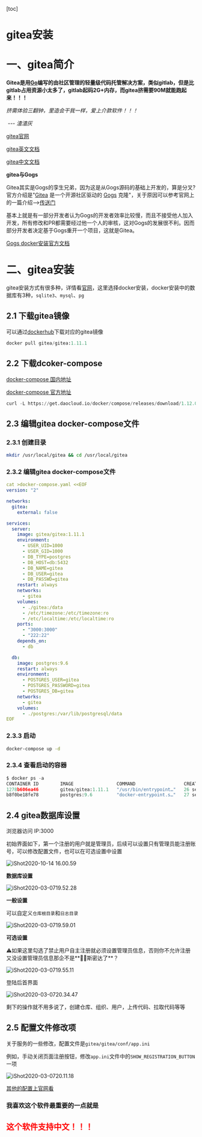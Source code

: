 [toc]



# gitea安装

# 一、gitea简介

**Gitea是用[Go](https://golang.org/)编写的由社区管理的轻量级代码托管解决方案，类似gitlab，但是比gitlab占用资源小太多了，gitlab起码2G+内存，而gitea挤需要90M就能跑起来！！！**

*挤需体验三翻钟，里造会干我一样，爱上介款软件！！！*

​																						*--- 渣渣灰*

[gitea官网](https://gitea.io/en-us/)

[gitea英文文档](https://docs.gitea.io/en-us/)

[gitea中文文档](https://docs.gitea.io/zh-cn/)



**gitea与Gogs**

Gitea其实是Gogs的孪生兄弟，因为这是从Gogs源码的基础上开发的，算是分叉?官方介绍是"[Gitea](https://javajgs.com/go?url=http://www.senra.me/tag/gitea/) 是一个开源社区驱动的 [Gogs](https://javajgs.com/go?url=http://www.senra.me/tag/gogs/) 克隆"，关于原因可以参考官网上的一篇介绍——>[传送门](https://javajgs.com/go?url=https://blog.gitea.io/2016/12/welcome-to-gitea/)

基本上就是有一部分开发者认为Gogs的开发者效率比较慢，而且不接受他人加入开发，所有修改和PR都需要经过他一个人的审核，这对Gogs的发展很不利。因而部分开发者决定基于Gogs重开一个项目，这就是Gitea。



[Gogs docker安装官方文档](https://github.com/gogs/gogs/tree/main/docker)



# 二、gitea安装

gitea安装方式有很多种，详情看[官网](https://docs.gitea.io/zh-cn/)，这里选择docker安装，docker安装中的数据库有3种，``sqlite3``、``mysql``、``pg``

## 2.1 下载gitea镜像

可以通过[dockerhub](https://hub.docker.com/r/gitea/gitea/tags)下载对应的gitea镜像

```python
docker pull gitea/gitea:1.11.1
```



## 2.2 下载dcoker-compose

[docker-compose 国内地址](http://get.daocloud.io/#install-compose)

[docker-compose 官方地址](https://docs.docker.com/compose/install/)

```python
curl -L https://get.daocloud.io/docker/compose/releases/download/1.12.0/docker-compose-`uname -s`-`uname -m` > /usr/local/bin/docker-compose && chmod +x /usr/local/bin/docker-compose
```



## 2.3 编辑gitea docker-compose文件

### 2.3.1 创建目录

```sh
mkdir /usr/local/gitea && cd /usr/local/gitea
```



### 2.3.2  编辑gitea docker-compose文件

```yaml
cat >docker-compose.yaml <<EOF
version: "2"

networks:
  gitea:
    external: false

services:
  server:
    image: gitea/gitea:1.11.1
    environment:
      - USER_UID=1000
      - USER_GID=1000
      - DB_TYPE=postgres
      - DB_HOST=db:5432
      - DB_NAME=gitea
      - DB_USER=gitea
      - DB_PASSWD=gitea
    restart: always
    networks:
      - gitea
    volumes:
      - ./gitea:/data
      - /etc/timezone:/etc/timezone:ro
      - /etc/localtime:/etc/localtime:ro
    ports:
      - "3000:3000"
      - "222:22"
    depends_on:
      - db

  db:
    image: postgres:9.6
    restart: always
    environment:
      - POSTGRES_USER=gitea
      - POSTGRES_PASSWORD=gitea
      - POSTGRES_DB=gitea
    networks:
      - gitea
    volumes:
      - ./postgres:/var/lib/postgresql/data
EOF
```



### 2.3.3 启动

```sh
docker-compose up -d
```



### 2.3.4 查看启动的容器

```python
$ docker ps -a
CONTAINER ID        IMAGE                COMMAND                  CREATED             STATUS              PORTS                                         NAMES
1278b606ea46        gitea/gitea:1.11.1   "/usr/bin/entrypoint…"   26 seconds ago      Up 25 seconds       0.0.0.0:3000->3000/tcp, 0.0.0.0:222->22/tcp   gitea_server_1
b8f0be18fe78        postgres:9.6         "docker-entrypoint.s…"   27 seconds ago      Up 26 seconds       5432/tcp                                      gitea_db_1
```



## 2.4 gitea数据库设置

浏览器访问	IP:3000

初始界面如下，第一个注册的用户就是管理员，后续可以设置只有管理员能注册账号，可以修改配置文件，也可以在可选设置中设置

![iShot2020-10-14 16.00.59](https://gitea.pptfz.cn/pptfz/picgo-images/raw/branch/master/img/iShot2020-10-14%2016.00.59.png)

**数据库设置**

![iShot2020-03-0719.52.28](https://gitea.pptfz.cn/pptfz/picgo-images/raw/branch/master/img/iShot2020-03-0719.52.28.png)

**一般设置**

可以自定义``仓库根目录``和``日志目录``

![iShot2020-03-0719.59.01](https://gitea.pptfz.cn/pptfz/picgo-images/raw/branch/master/img/iShot2020-03-0719.59.01.png)

**可选设置**

⚠️如果这里勾选了禁止用户自主注册就必须设置管理员信息，否则你不允许注册又没设置管理员信息那企不是**🐔🐔斯密达了**？

![iShot2020-03-0719.55.11](https://gitea.pptfz.cn/pptfz/picgo-images/raw/branch/master/img/iShot2020-03-0719.55.11.png)

登陆后首界面

![iShot2020-03-0720.34.47](https://gitea.pptfz.cn/pptfz/picgo-images/raw/branch/master/img/iShot2020-03-0720.34.47.png)

剩下的操作就不用多说了，创建仓库、组织、用户，上传代码、拉取代码等等



## 2.5 配置文件修改项

关于服务的一些修改，配置文件是``gitea/gitea/conf/app.ini``

例如，手动关闭页面注册按钮，修改``app.ini``文件中的``SHOW_REGISTRATION_BUTTON``一项

![iShot2020-03-0720.11.18](https://gitea.pptfz.cn/pptfz/picgo-images/raw/branch/master/img/iShot2020-03-0720.11.18.png)

[其他的配置上官网看](https://docs.gitea.io/zh-cn/config-cheat-sheet/)



<h3>我喜欢这个软件最重要的一点就是</h3><h2 style=color:red>这个软件支持中文！！！</h2>
